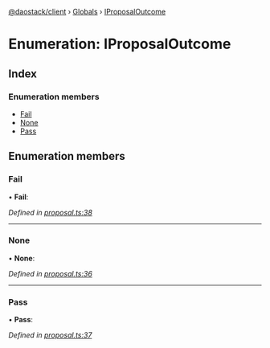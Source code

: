 [@daostack/client](../README.md) › [Globals](../globals.md) › [IProposalOutcome](iproposaloutcome.md)

# Enumeration: IProposalOutcome

## Index

### Enumeration members

* [Fail](iproposaloutcome.md#fail)
* [None](iproposaloutcome.md#none)
* [Pass](iproposaloutcome.md#pass)

## Enumeration members

###  Fail

• **Fail**:

*Defined in [proposal.ts:38](https://github.com/daostack/client/blob/a635c74/src/proposal.ts#L38)*

___

###  None

• **None**:

*Defined in [proposal.ts:36](https://github.com/daostack/client/blob/a635c74/src/proposal.ts#L36)*

___

###  Pass

• **Pass**:

*Defined in [proposal.ts:37](https://github.com/daostack/client/blob/a635c74/src/proposal.ts#L37)*
